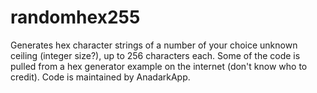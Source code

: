# randomhex255
Generates hex character strings of a number of your choice unknown ceiling (integer size?), up to 256 characters each.
Some of the code is pulled from a hex generator example on the internet (don't know who to credit).
Code is maintained by AnadarkApp.
